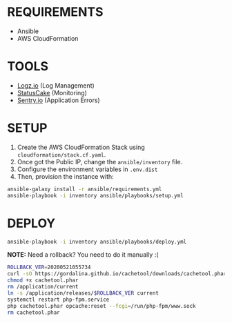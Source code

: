 # REQUIREMENTS

 - Ansible
 - AWS CloudFormation

# TOOLS

 - [Logz.io](https://app-uk.logz.io/#/dashboard/kibana/discover) (Log Management)
 - [StatusCake](https://app.statuscake.com) (Monitoring)
 - [Sentry.io](https://sentry.io/organizations/pugx) (Application Errors)

# SETUP

1. Create the AWS CloudFormation Stack using `cloudformation/stack.cf.yaml`.
1. Once got the Public IP, change the `ansible/inventory` file.
1. Configure the environment variables in `.env.dist`
1. Then, provision the instance with:

```bash
ansible-galaxy install -r ansible/requirements.yml
ansible-playbook -i inventory ansible/playbooks/setup.yml
```

# DEPLOY

```bash
ansible-playbook -i inventory ansible/playbooks/deploy.yml
```

**NOTE:** Need a rollback? You need to do it manually :(

```bash
ROLLBACK_VER=20200521055734
curl -sO https://gordalina.github.io/cachetool/downloads/cachetool.phar
chmod +x cachetool.phar
rm /application/current
ln -s /application/releases/$ROLLBACK_VER current
systemctl restart php-fpm.service
php cachetool.phar opcache:reset --fcgi=/run/php-fpm/www.sock
rm cachetool.phar
```
